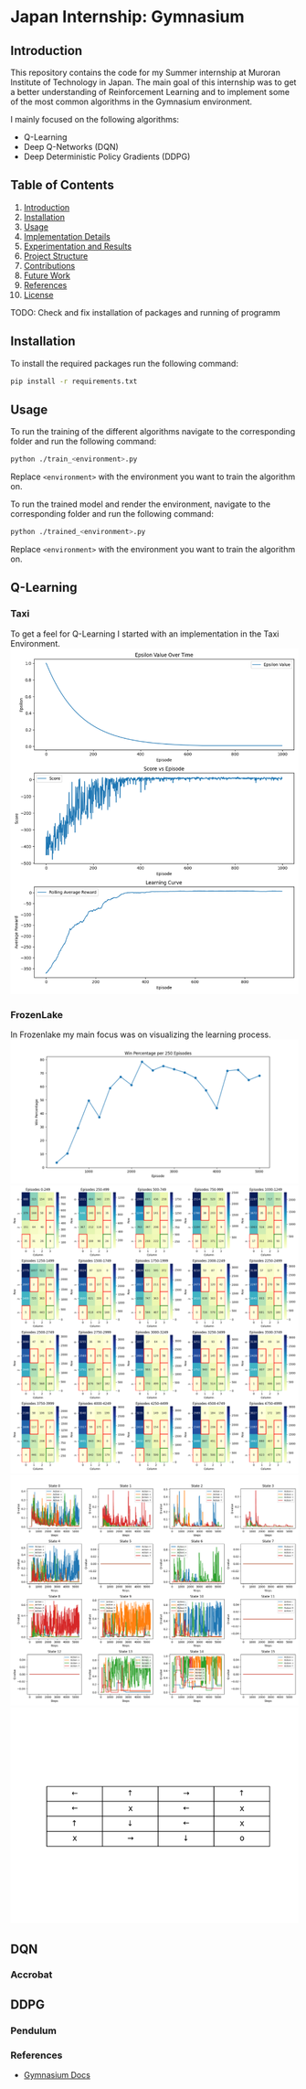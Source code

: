 # Japan Internship: Gymnasium
## Introduction
This repository contains the code for my Summer internship at Muroran Institute of Technology in Japan.
The main goal of this internship was to get a better understanding of Reinforcement Learning and to implement some of the most common algorithms in the Gymnasium environment.

I mainly focused on the following algorithms:
- Q-Learning
- Deep Q-Networks (DQN)
- Deep Deterministic Policy Gradients (DDPG)

## Table of Contents
1. [Introduction](#introduction)
2. [Installation](#installation)
3. [Usage](#usage)
4. [Implementation Details](#implementation-details)
5. [Experimentation and Results](#experimentation-and-results)
6. [Project Structure](#project-structure)
7. [Contributions](#contributions)
8. [Future Work](#future-work)
9. [References](#references)
10. [License](#license)

TODO: Check and fix installation of packages and running of programm
## Installation
To install the required packages run the following command:
```bash
pip install -r requirements.txt
```
## Usage
To run the training of the different algorithms navigate to the corresponding folder and run the following command:
```bash
python ./train_<environment>.py
```
Replace `<environment>` with the environment you want to train the algorithm on.

To run the trained model and render the environment, navigate to the corresponding folder and run the following command:
```bash
python ./trained_<environment>.py
```
Replace `<environment>` with the environment you want to train the algorithm on.


## Q-Learning

### Taxi
To get a feel for Q-Learning I started with an implementation in the Taxi Environment.
![Results](Visualization/taxi/results.png)

### FrozenLake
In Frozenlake my main focus was on visualizing the learning process.
![Win percentage](Visualization/frozenLake/win_percentage.png)
![Heatmap Statevisits](Visualization/frozenLake/heatmap_statevisits.png)
![Q Values](Visualization/frozenLake/Q-Values.png)
![Best action](Visualization/frozenLake/best_actions.png)

## DQN

### Accrobat

## DDPG

### Pendulum

### References
- [Gymnasium Docs](https://gymnasium.farama.org/)